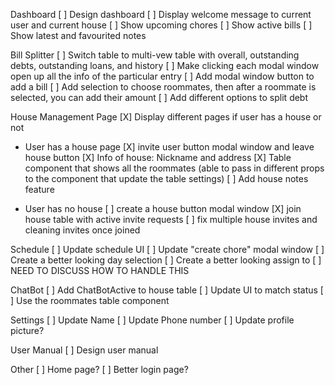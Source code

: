Dashboard
[ ] Design dashboard
[ ] Display welcome message to current user and current house
[ ] Show upcoming chores
[ ] Show active bills
[ ] Show latest and favourited notes

Bill Splitter
[ ] Switch table to multi-vew table with overall, outstanding debts, outstanding loans, and history
[ ] Make clicking each modal window open up all the info of the particular entry
[ ] Add modal window button to add a bill
[ ] Add selection to choose roommates, then after a roommate is selected, you can add their amount
[ ] Add different options to split debt

House Management Page
[X] Display different pages if user has a house or not

- User has a house page
  [X] invite user button modal window and leave house button
  [X] Info of house: Nickname and address
  [X] Table component that shows all the roommates (able to pass in different props to the component that update the table settings)
  [ ] Add house notes feature

- User has no house
  [ ] create a house button modal window
  [X] join house table with active invite requests
  [ ] fix multiple house invites and cleaning invites once joined

Schedule
[ ] Update schedule UI
[ ] Update "create chore" modal window
[ ] Create a better looking day selection
[ ] Create a better looking assign to
[ ] NEED TO DISCUSS HOW TO HANDLE THIS

ChatBot
[ ] Add ChatBotActive to house table
[ ] Update UI to match status
[ ] Use the roommates table component

Settings
[ ] Update Name
[ ] Update Phone number
[ ] Update profile picture?

User Manual
[ ] Design user manual

Other
[ ] Home page?
[ ] Better login page?

<!--
IGNORE
 Hooks:
[ ] getHouse
[ ] createHouse
[ ] inviteUser
[ ] acceptInvite
[ ] getInvites

- implement get house hook
- show house info view vs no house depending if house exists
- create modal to invite user
- create hook to invite user
- link modal to use the hook
- display all invites in table
- add accept invite button -->
